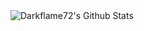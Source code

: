 <img align="left" alt="Darkflame72's Github Stats" src="https://github-readme-stats.vercel.app/api?username=Darkflame72&show_icons=true&hide_border=true&theme=dark" />
